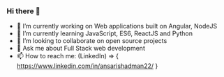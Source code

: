 ### Hi there 👋
 - 🔭 I’m currently working on Web applications built on Angular, NodeJS
 - 🌱 I’m currently learning JavaScript, ES6, ReactJS and Python
 - 👯 I’m looking to collaborate on open source projects
 - 💬 Ask me about Full Stack web development
 - 📫 How to reach me: (LinkedIn) => { https://www.linkedin.com/in/ansarishadman22/ }
